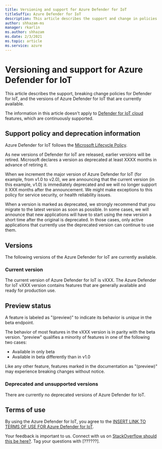 ```yaml
---
title: Versioning and support for Azure Defender for IoT
titleSuffix: Azure Defender for IoT
description: This article describes the support and change in policies for Azure Defender for IoT, and the versions of the Microsoft Graph API that are currently available.
author: shhazam-ms
manager: rkarlin
ms.author: shhazam
ms.date: 2/3/2021
ms.topic: article
ms.service: azure
---
```


# Versioning and support for Azure Defender for IoT

This article describes the support, breaking change policies for Defender for IoT, and the versions of Azure Defender for IoT that are currently available.

The information in this article doesn't apply to [Defender for IoT cloud](https://ms.portal.azure.com/?Microsoft_Azure_IoT_Defender=canary&pushTiUpdates=true#blade/Microsoft_Azure_IoT_Defender/IoTDefenderDashboard/Getting_Started) features, which are continuously supported.

## Support policy and deprecation information

Azure Defender for IoT follows the [Microsoft Lifecycle Policy](https://support.microsoft.com/lifecycle).

As new versions of Defender for IoT are released, earlier versions will be retired. Microsoft declares a version as deprecated at least XXXX months in advance of retiring it.

When we increment the major version of Azure Defender for IoT (for example, from v1.0 to v2.0), we are announcing that the current version (in this example, v1.0) is immediately deprecated and we will no longer support it XXX months after the announcement. We might make exceptions to this policy for service security, or health reliability issues.

When a version is marked as deprecated, we strongly recommend that you migrate to the latest version as soon as possible. In some cases, we will announce that new applications will have to start using the new version a short time after the original is deprecated. In those cases, only active applications that currently use the deprecated version can continue to use them.

## Versions

The following versions of the Azure Defender for IoT are currently available.

### Current version

The current version of Azure Defender for IoT is vXXX. The Azure Defender for IoT vXXX version contains features that are generally available and ready for production use.

## Preview status
A feature is labeled as "(preview)" to indicate its behavior is _unique_ in the beta endpoint. 

The behavior of most features in the vXXX version is in parity with the beta version. "preview" qualifies a minority of features in one of the following two cases: 
- Available in only beta
- Available in beta differently than in v1.0

Like any other feature, features marked in the documentation as "(preview)" may experience breaking changes without notice.


### Deprecated and unsupported versions

There are currently no deprecated versions of Azure Defender for IoT.

## Terms of use

By using the Azure Defender for IoT, you agree to the [INSERT LINK TO TERMS OF USE FOR Azure Defender for IoT]().

Your feedback is important to us. Connect with us on [StackOverflow should this be here?](https://stackoverflow.com/questions/tagged/microsoftgraph?sort=newest). Tag your questions with [??????].